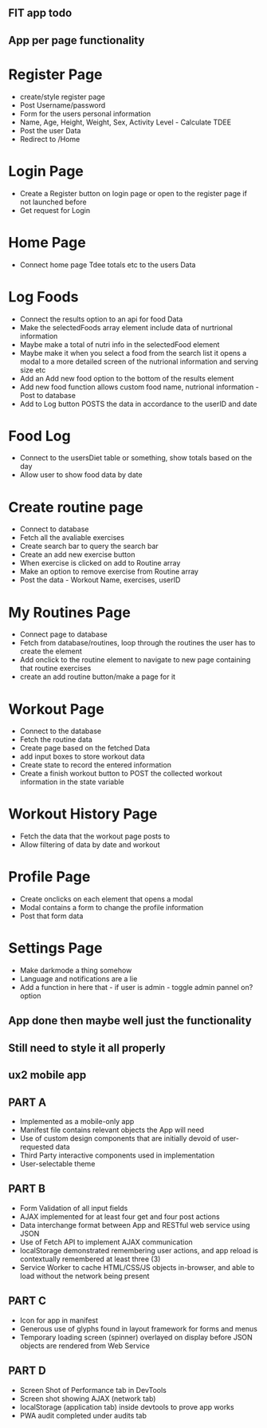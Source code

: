 ## FIT app todo

## App per page functionality

# Register Page
- create/style register page
- Post Username/password
- Form for the users personal information
- Name, Age, Height, Weight, Sex, Activity Level - Calculate TDEE
- Post the user Data
- Redirect to /Home

# Login Page
- Create a Register button on login page or open to the register page if not launched before
- Get request for Login

# Home Page
- Connect home page Tdee totals etc to the users Data

# Log Foods
- Connect the results option to an api for food Data
- Make the selectedFoods array element include data of nurtrional information
- Maybe make a total of nutri info in the selectedFood element
- Maybe make it when you select a food from the search list it opens a modal to a more detailed screen of the nutrional information and serving size etc
- Add an Add new food option to the bottom of the results element
- Add new food function allows custom food name, nutrional information - Post to database
- Add to Log button POSTS the data in accordance to the userID and date

# Food Log
- Connect to the usersDiet table or something, show totals based on the day
- Allow user to show food data by date

# Create routine page
- Connect to database
- Fetch all the avaliable exercises 
- Create search bar to query the search bar
- Create an add new exercise button
- When exercise is clicked on add to Routine array
- Make an option to remove exercise from Routine array
- Post the data - Workout Name, exercises, userID

# My Routines Page
- Connect page to database
- Fetch from database/routines, loop through the routines the user has to create the element
- Add onclick to the routine element to navigate to new page containing that routine exercises 
- create an add routine button/make a page for it

# Workout Page
- Connect to the database
- Fetch the routine data
- Create page based on the fetched Data
- add input boxes to store workout data
- Create state to record the entered information
- Create a finish workout button to POST the collected workout information in the state variable

# Workout History Page
- Fetch the data that the workout page posts to
- Allow filtering of data by date and workout 

# Profile Page
- Create onclicks on each element that opens a modal
- Modal contains a form to change the profile information
- Post that form data

# Settings Page
- Make darkmode a thing somehow
- Language and notifications are a lie
- Add a function in here that - if user is admin - toggle admin pannel on? option 


## App done then maybe well just the functionality ##
## Still need to style it all properly ##

## ux2 mobile app

## PART A
- Implemented as a mobile-only app
- Manifest file contains relevant objects the App will need
- Use of custom design components that are initially devoid of user-requested data
- Third Party interactive components used in implementation
- User-selectable theme 

## PART B
- Form Validation of all input fields
- AJAX implemented for at least four get and four post actions
- Data interchange format between App and RESTful web service using JSON
- Use of Fetch API to implement AJAX communication
- localStorage demonstrated remembering user actions, and app reload is contextually remembered at least three (3)
- Service Worker to cache HTML/CSS/JS objects in-browser, and able to load without the network being present

## PART C
- Icon for app in manifest
- Generous use of glyphs found in layout framework for forms and menus
- Temporary loading screen (spinner) overlayed on display before JSON objects are rendered from Web Service

## PART D
- Screen Shot of Performance tab in DevTools
- Screen shot showing AJAX (network tab)
- localStorage (application tab) inside devtools to prove app works
- PWA audit completed under audits tab